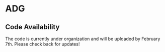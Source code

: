 # ADG
## Code Availability
The code is currently under organization and will be uploaded by February 7th. Please check back for updates!
